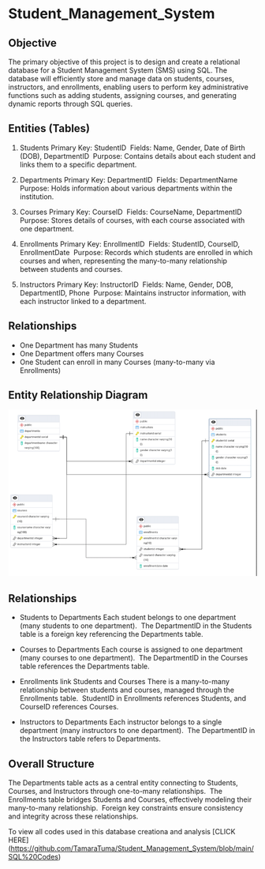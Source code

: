 # Student_Management_System
## Objective
The primary objective of this project is to design and create a relational database for a Student Management System (SMS) using SQL. The database will efficiently store and manage data on students, courses, instructors, and enrollments, enabling users to perform key administrative functions such as adding students, assigning courses, and generating dynamic reports through SQL queries.

## Entities (Tables)
1.	Students
Primary Key: StudentID 
Fields: Name, Gender, Date of Birth (DOB), DepartmentID 
Purpose: Contains details about each student and links them to a specific department. 

2.	Departments
Primary Key: DepartmentID 
Fields: DepartmentName
Purpose: Holds information about various departments within the institution. 

3.	Courses
Primary Key: CourseID 
Fields: CourseName, DepartmentID 
Purpose: Stores details of courses, with each course associated with one department. 

4.	Enrollments
Primary Key: EnrollmentID 
Fields: StudentID, CourseID, EnrollmentDate 
Purpose: Records which students are enrolled in which courses and when, representing the many-to-many relationship between students and courses. 

5.	Instructors
Primary Key: InstructorID 
Fields: Name, Gender, DOB, DepartmentID, Phone 
Purpose: Maintains instructor information, with each instructor linked to a department.

## Relationships 
- One Department has many Students
- One Department offers many Courses
- One Student can enroll in many Courses (many-to-many via Enrollments)

## Entity Relationship Diagram 
![](SMS_schema.png)

## Relationships
-	Students to Departments
Each student belongs to one department (many students to one department). 
The DepartmentID in the Students table is a foreign key referencing the Departments table. 

- Courses to Departments
Each course is assigned to one department (many courses to one department). 
The DepartmentID in the Courses table references the Departments table. 

- Enrollments link Students and Courses
There is a many-to-many relationship between students and courses, managed through the Enrollments table. 
StudentID in Enrollments references Students, and CourseID references Courses. 

-	Instructors to Departments
Each instructor belongs to a single department (many instructors to one department). 
The DepartmentID in the Instructors table refers to Departments. 


## Overall Structure
The Departments table acts as a central entity connecting to Students, Courses, and Instructors through one-to-many relationships. 
The Enrollments table bridges Students and Courses, effectively modeling their many-to-many relationship. 
Foreign key constraints ensure consistency and integrity across these relationships. 

To view all codes used in this database creationa and analysis [CLICK HERE] (https://github.com/TamaraTuma/Student_Management_System/blob/main/SQL%20Codes)







